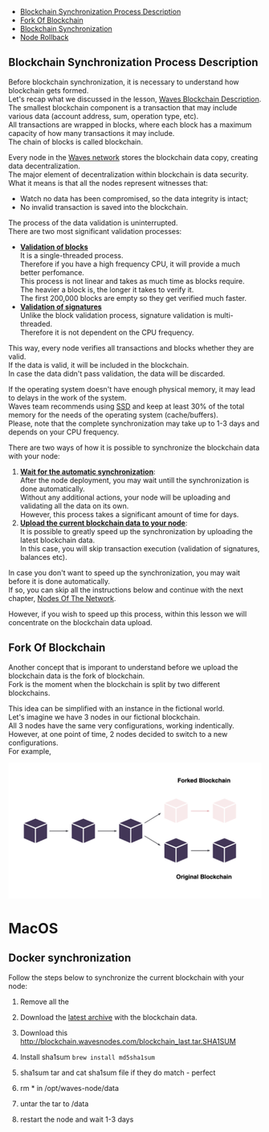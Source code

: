 <!-- Block validation
Validation of transactions, signatures
Fork
Import Export
Don't mix existing data with imported
- Blockchain  -->

- [Blockchain Synchronization Process Description]()
- [Fork Of Blockchain]()
- [Blockchain Synchronization]()
  <!-- - [Ubuntu Synchronization]()
    - [Deb Package Synchronization]()
    - [Docker Synchronization]()
    - [Waves Package Synchronization]()
  - [MacOS Synchronization]()
    - [Docker Synchronization]()
    - [Waves Package Synchronization]()
  - [Windows Synchronization]()
    - [Docker Synchronization]()
    - [Waves Package Synchronization]() -->
- [Node Rollback]()




## Blockchain Synchronization Process Description ##

Before blockchain synchronization, it is necessary to understand how blockchain gets formed.  
Let's recap what we discussed in the lesson, [Waves Blockchain Description]().  
The smallest blockchain component is a transaction that may include various data (account address, sum, operation type, etc).  
All transactions are wrapped in blocks, where each block has a maximum capacity of how many transactions it may include.  
The chain of blocks is called blockchain.  

Every node in the [Waves network]() stores the blockchain data copy, creating data decentralization.  
The major element of decentralization within blockchain is data security.  
What it means is that all the nodes represent witnesses that:
- Watch no data has been compromised, so the data integrity is intact;
- No invalid transaction is saved into the blockchain.
    
The process of the data validation is uninterrupted.  
There are two most significant validation processes:
- **<ins>Validation of blocks</ins>**  
  It is a single-threaded process.  
  Therefore if you have a high frequency CPU, it will provide a much better perfomance.  
  This process is not linear and takes as much time as blocks require.  
  The heavier a block is, the longer it takes to verify it.  
  The first 200,000 blocks are empty so they get verified much faster.  
- **<ins>Validation of signatures</ins>**  
  Unlike the block validation process, signature validation is multi-threaded.  
  Therefore it is not dependent on the CPU frequency.  

This way, every node verifies all transactions and blocks whether they are valid.  
If the data is valid, it will be included in the blockchain.  
In case the data didn't pass validation, the data will be discarded.  

If the operating system doesn't have enough physical memory, it may lead to delays in the work of the system.   
Waves team recommends using [SSD](https://en.wikipedia.org/wiki/Solid-state_drive) and keep at least 30% of the total memory for the needs of the operating system (cache/buffers).  
Please, note that the complete synchronization may take up to 1-3 days and depends on your CPU frequency. 
  
There are two ways of how it is possible to synchronize the blockchain data with your node:
1. **<ins>Wait for the automatic synchronization</ins>**:  
    After the node deployment, you may wait untill the synchronization is done automatically.  
    Without any additional actions, your node will be uploading and validating all the data on its own.  
    However, this process takes a significant amount of time for days.
2. **<ins>Upload the current blockchain data to your node<ins>**:  
    It is possible to greatly speed up the synchronization by uploading the latest blockchain data.  
    In this case, you will skip transaction execution (validation of signatures, balances etc).  

In case you don't want to speed up the synchronization, you may wait before it is done automatically.  
If so, you can skip all the instructions below and continue with the next chapter, [Nodes Of The Network]().

However, if you wish to speed up this process, within this lesson we will concentrate on the blockchain data upload.  

## Fork Of Blockchain ##

Another concept that is imporant to understand before we upload the blockchain data is the fork of blockchain.  
Fork is the moment when the blockchain is split by two different blockchains.  
    
This idea can be simplified with an instance in the fictional world.  
Let's imagine we have 3 nodes in our fictional blockchain.  
All 3 nodes have the same very configurations, working indentically.  
However, at one point of time, 2 nodes decided to switch to a new configurations.  
For example, 

![](./images/blockchainfork.png)



# MacOS #

## Docker synchronization ##

Follow the steps below to synchronize the current blockchain with your node:  
1. Remove all the







1. Download the [latest archive](http://blockchain.wavesnodes.com/blockchain_last.tar) with the blockchain data.
2. Download this 
http://blockchain.wavesnodes.com/blockchain_last.tar.SHA1SUM
3. Install sha1sum
```brew install md5sha1sum```
4. sha1sum tar and cat sha1sum file if they do match - perfect
5. rm * in /opt/waves-node/data
6. untar the tar to /data
7. restart the node and wait 1-3 days



